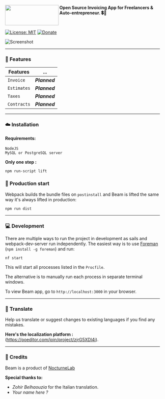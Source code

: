 
<a href="https://lab.nocturne.app"><img src="https://i.imgur.com/oDFGauE.png" align="left" height="66" width="174"/></a>      


**Open Source Invoicing App for Freelancers & Auto-entrepreneur. 💲📑**


<br>


[![License: MIT](https://img.shields.io/badge/License-MIT-yellow.svg)](https://opensource.org/licenses/MIT)
[![Donate](https://img.shields.io/badge/Donate-PayPal-green.svg)](https://paypal.me/clementdlc)

![Screenshot](https://i.imgur.com/1qDPHN4.png)
___

### :rocket: Features

|Features|...                         |
|-------------------------------|-----------------------------|
|`Invoice` |***Planned***|
|`Estimates` |***Planned***|
|`Taxes`|***Planned***|
|`Contracts`|***Planned***|
___

### :cloud: Installation

#### Requirements:
```
NodeJS
MySQL or PostgreSQL server
```

**Only one step :**
```shell
npm run-script lift
```
### :pencil: Production start

Webpack builds the bundle files on `postinstall` and Beam is lifted the same way it's always lifted in production:

```shell
npm run dist
```
___

### :computer: Development

There are multiple ways to run the project in development as sails and webpack-dev-server run independently. The easiest way is to use [Foreman](https://github.com/theforeman/foreman) (`npm install -g foreman`) and run:

```shell
nf start
```

This will start all processes listed in the `Procfile`.

The alternative is to manually run each process in separate terminal windows.

To view Beam app, go to `http://localhost:3000` in your browser.
___

### :round_pushpin: Translate
Help us translate or suggest changes to existing languages if you find any mistakes.

**Here's the  localization platform :** (https://poeditor.com/join/project/zjrG5XDl4i).

---

### :mag_right: Credits

Beam is a product of  [NocturneLab](https://github.com/PHClement)

**Special thanks to:**

- *Zohir Belhaouzia* for the Italian translation.
-   *Your name here ?*
